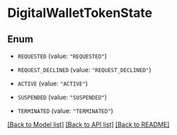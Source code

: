 # DigitalWalletTokenState

## Enum


* `REQUESTED` (value: `"REQUESTED"`)

* `REQUEST_DECLINED` (value: `"REQUEST_DECLINED"`)

* `ACTIVE` (value: `"ACTIVE"`)

* `SUSPENDED` (value: `"SUSPENDED"`)

* `TERMINATED` (value: `"TERMINATED"`)


[[Back to Model list]](../README.md#documentation-for-models) [[Back to API list]](../README.md#documentation-for-api-endpoints) [[Back to README]](../README.md)


